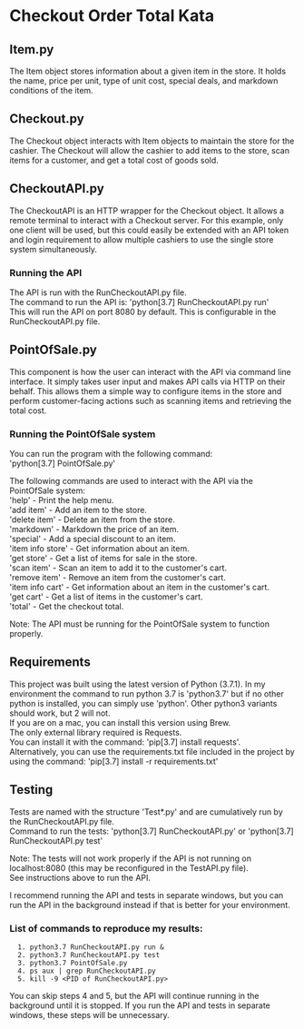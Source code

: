 # Checkout Order Total Kata  
  
## Item.py  
The Item object stores information about a given item in the store. It holds the name, price per unit, type of unit cost, special deals, and markdown conditions of the item.  
  
## Checkout.py  
The Checkout object interacts with Item objects to maintain the store for the cashier. The Checkout will allow the cashier to add items to the store, scan items for a customer, and get a total cost of goods sold.  
  
## CheckoutAPI.py  
The CheckoutAPI is an HTTP wrapper for the Checkout object. It allows a remote terminal to interact with a Checkout server. For this example, only one client will be used, but this could easily be extended with an API token and login requirement to allow multiple cashiers to use the single store system simultaneously.  
  
### Running the API  
The API is run with the RunCheckoutAPI.py file.  
The command to run the API is: 'python[3.7] RunCheckoutAPI.py run'  
This will run the API on port 8080 by default. This is configurable in the RunCheckoutAPI.py file.  
  
## PointOfSale.py  
This component is how the user can interact with the API via command line interface. It simply takes user input and makes API calls via HTTP on their behalf. This allows them a simple way to configure items in the store and perform customer-facing actions such as scanning items and retrieving the total cost.  
  
### Running the PointOfSale system  
You can run the program with the following command:  
    'python[3.7] PointOfSale.py'  
  
The following commands are used to interact with the API via the PointOfSale system:  
    'help' - Print the help menu.  
    'add item' - Add an item to the store.  
    'delete item' - Delete an item from the store.  
    'markdown' - Markdown the price of an item.  
    'special' - Add a special discount to an item.  
    'item info store' - Get information about an item.  
    'get store' - Get a list of items for sale in the store.  
    'scan item' - Scan an item to add it to the customer's cart.  
    'remove item' - Remove an item from the customer's cart.  
    'item info cart' - Get information about an item in the customer's cart.  
    'get cart' - Get a list of items in the customer's cart.  
    'total' - Get the checkout total.  
  
Note: The API must be running for the PointOfSale system to function properly.  
  
## Requirements  
This project was built using the latest version of Python (3.7.1). In my environment the command to run python 3.7 is 'python3.7' but if no other python is installed, you can simply use 'python'. Other python3 variants should work, but 2 will not.  
If you are on a mac, you can install this version using Brew.  
The only external library required is Requests.  
You can install it with the command: 'pip[3.7] install requests'.  
Alternatively, you can use the requirements.txt file included in the project by using the command: 'pip[3.7] install -r requirements.txt'  
  
## Testing  
Tests are named with the structure 'Test*.py' and are cumulatively run by the RunCheckoutAPI.py file.  
Command to run the tests: 'python[3.7] RunCheckoutAPI.py' or 'python[3.7] RunCheckoutAPI.py test'  
  
Note: The tests will not work properly if the API is not running on localhost:8080 (this may be reconfigured in the TestAPI.py file).    
See instructions above to run the API.    
  
I recommend running the API and tests in separate windows, but you can run the API in the background instead if that is better for your environment.  
  
### List of commands to reproduce my results:   
      1. python3.7 RunCheckoutAPI.py run &  
      2. python3.7 RunCheckoutAPI.py test  
      3. python3.7 PointOfSale.py  
      4. ps aux | grep RunCheckoutAPI.py  
      5. kill -9 <PID of RunCheckoutAPI.py>  
  
You can skip steps 4 and 5, but the API will continue running in the background until it is stopped. If you run the API and tests in separate windows, these steps will be unnecessary.  
